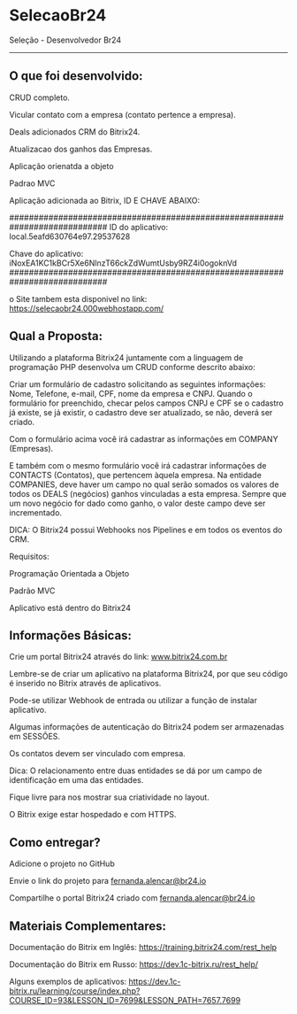 # SelecaoBr24
Seleção - Desenvolvedor Br24

----------------------------------------------------------------------------------------------------------------
O que foi desenvolvido:
----------------------------------------------------------------------------------------------------------------

CRUD completo.

Vicular contato com a empresa (contato pertence a empresa).

Deals adicionados CRM do Bitrix24.

Atualizacao dos ganhos das Empresas.

Aplicação orienatda a objeto 

Padrao MVC

Aplicação adicionada ao Bitrix, ID E CHAVE ABAIXO:

############################################################################
ID do aplicativo: local.5eafd630764e97.29537628

Chave do aplicativo: iNoxEA1KC1kBCr5Xe6NlnzT66ckZdWumtUsby9RZ4i0ogoknVd
############################################################################

o Site tambem esta disponivel no link:
https://selecaobr24.000webhostapp.com/


Qual a Proposta:
----------------------------------------------------------------------------------------------------------------
Utilizando a plataforma Bitrix24 juntamente com a linguagem de programação PHP desenvolva um CRUD conforme descrito abaixo:

Criar um formulário de cadastro solicitando as seguintes informações: Nome, Telefone, e-mail, CPF, nome da empresa e CNPJ.
Quando o formulário for preenchido, checar pelos campos CNPJ e CPF se o cadastro já existe, se já existir, o cadastro deve ser atualizado, se não, deverá ser criado.

Com o formulário acima você irá cadastrar as informações em COMPANY (Empresas).

E também com o mesmo formulário você irá cadastrar informações de CONTACTS (Contatos), que pertencem àquela empresa.
Na entidade COMPANIES, deve haver um campo no qual serão somados os valores de todos os DEALS (negócios) ganhos vinculadas a esta empresa. Sempre que um novo negócio for dado como ganho, o valor deste campo deve ser incrementado.

DICA: O Bitrix24 possui Webhooks nos Pipelines e em todos os eventos do CRM. 

Requisitos:

Programação Orientada a Objeto

Padrão MVC

Aplicativo está dentro do Bitrix24


Informações Básicas:
----------------------------------------------------------------------------------------------------------------
Crie um portal Bitrix24 através do link: www.bitrix24.com.br

Lembre-se de criar um aplicativo na plataforma Bitrix24, por que seu código é inserido no Bitrix através de aplicativos.

Pode-se utilizar Webhook de entrada ou utilizar a função de instalar aplicativo.

Algumas informações de autenticação do Bitrix24 podem ser armazenadas em SESSÕES.

Os contatos devem ser vinculado com empresa. 

Dica: O relacionamento entre duas entidades se dá por um campo de identificação em uma das entidades.

Fique livre para nos mostrar sua criatividade no layout.

O Bitrix exige  estar hospedado e com HTTPS. 

Como entregar?
----------------------------------------------------------------------------------------------------------------
Adicione o projeto no GitHub

Envie o link do projeto para fernanda.alencar@br24.io

Compartilhe o portal Bitrix24 criado com fernanda.alencar@br24.io

Materiais Complementares:
----------------------------------------------------------------------------------------------------------------
Documentação do Bitrix em Inglês: https://training.bitrix24.com/rest_help

Documentação do Bitrix em Russo: https://dev.1c-bitrix.ru/rest_help/

Alguns exemplos de aplicativos: https://dev.1c-bitrix.ru/learning/course/index.php?COURSE_ID=93&LESSON_ID=7699&LESSON_PATH=7657.7699
